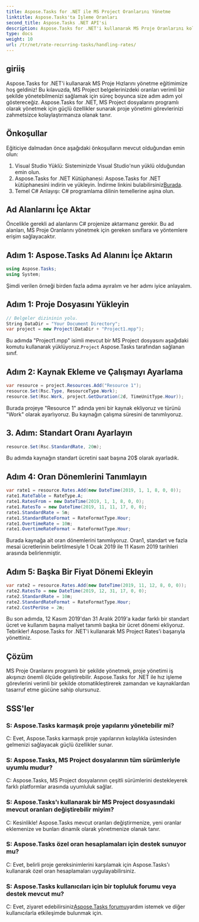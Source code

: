 ```yaml
---
title: Aspose.Tasks for .NET ile MS Project Oranlarını Yönetme
linktitle: Aspose.Tasks'ta İşleme Oranları
second_title: Aspose.Tasks .NET API'si
description: Aspose.Tasks for .NET'i kullanarak MS Proje Oranlarını kolaylıkla yönetme konusunda uzmanlaşın. Daha sorunsuz proje iş akışları için görevleri verimli bir şekilde otomatikleştirin.
type: docs
weight: 10
url: /tr/net/rate-recurring-tasks/handling-rates/
---
```

## giriiş
Aspose.Tasks for .NET'i kullanarak MS Proje Hızlarını yönetme eğitimimize hoş geldiniz! Bu kılavuzda, MS Project belgelerinizdeki oranları verimli bir şekilde yönetebilmenizi sağlamak için süreç boyunca size adım adım yol göstereceğiz. Aspose.Tasks for .NET, MS Project dosyalarını programlı olarak yönetmek için güçlü özellikler sunarak proje yönetimi görevlerinizi zahmetsizce kolaylaştırmanıza olanak tanır.
## Önkoşullar
Eğiticiye dalmadan önce aşağıdaki önkoşulların mevcut olduğundan emin olun:
1. Visual Studio Yüklü: Sisteminizde Visual Studio'nun yüklü olduğundan emin olun.
2.  Aspose.Tasks for .NET Kütüphanesi: Aspose.Tasks for .NET kütüphanesini indirin ve yükleyin. İndirme linkini bulabilirsiniz[Burada](https://releases.aspose.com/tasks/net/).
3. Temel C# Anlayışı: C# programlama dilinin temellerine aşina olun.
## Ad Alanlarını İçe Aktar
Öncelikle gerekli ad alanlarını C# projenize aktarmanız gerekir. Bu ad alanları, MS Proje Oranlarını yönetmek için gereken sınıflara ve yöntemlere erişim sağlayacaktır.
## Adım 1: Aspose.Tasks Ad Alanını İçe Aktarın
```csharp
using Aspose.Tasks;
using System;

```
Şimdi verilen örneği birden fazla adıma ayıralım ve her adımı iyice anlayalım.
## Adım 1: Proje Dosyasını Yükleyin
```csharp
// Belgeler dizininin yolu.
String DataDir = "Your Document Directory";
var project = new Project(DataDir + "Project1.mpp");
```
 Bu adımda "Project1.mpp" isimli mevcut bir MS Project dosyasını aşağıdaki komutu kullanarak yüklüyoruz.`Project` Aspose.Tasks tarafından sağlanan sınıf.
## Adım 2: Kaynak Ekleme ve Çalışmayı Ayarlama
```csharp
var resource = project.Resources.Add("Resource 1");
resource.Set(Rsc.Type, ResourceType.Work);
resource.Set(Rsc.Work, project.GetDuration(2d, TimeUnitType.Hour));
```
Burada projeye "Resource 1" adında yeni bir kaynak ekliyoruz ve türünü "Work" olarak ayarlıyoruz. Bu kaynağın çalışma süresini de tanımlıyoruz.
## 3. Adım: Standart Oranı Ayarlayın
```csharp
resource.Set(Rsc.StandardRate, 20m);
```
Bu adımda kaynağın standart ücretini saat başına 20$ olarak ayarladık.
## Adım 4: Oran Dönemlerini Tanımlayın
```csharp
var rate1 = resource.Rates.Add(new DateTime(2019, 1, 1, 8, 0, 0));
rate1.RateTable = RateType.A;
rate1.RatesFrom = new DateTime(2019, 1, 1, 8, 0, 0);
rate1.RatesTo = new DateTime(2019, 11, 11, 17, 0, 0);
rate1.StandardRate = 5m;
rate1.StandardRateFormat = RateFormatType.Hour;
rate1.OvertimeRate = 10m;
rate1.OvertimeRateFormat = RateFormatType.Hour;
```
Burada kaynağa ait oran dönemlerini tanımlıyoruz. Oran1, standart ve fazla mesai ücretlerinin belirtilmesiyle 1 Ocak 2019 ile 11 Kasım 2019 tarihleri arasında belirlenmiştir.
## Adım 5: Başka Bir Fiyat Dönemi Ekleyin
```csharp
var rate2 = resource.Rates.Add(new DateTime(2019, 11, 12, 8, 0, 0));
rate2.RatesTo = new DateTime(2019, 12, 31, 17, 0, 0);
rate2.StandardRate = 10m;
rate2.StandardRateFormat = RateFormatType.Hour;
rate2.CostPerUse = 2m;
```
Bu son adımda, 12 Kasım 2019'dan 31 Aralık 2019'a kadar farklı bir standart ücret ve kullanım başına maliyet tanımlı başka bir ücret dönemi ekliyoruz.
Tebrikler! Aspose.Tasks for .NET'i kullanarak MS Project Rates'i başarıyla yönettiniz.
## Çözüm
MS Proje Oranlarını programlı bir şekilde yönetmek, proje yönetimi iş akışınızı önemli ölçüde geliştirebilir. Aspose.Tasks for .NET ile hız işleme görevlerini verimli bir şekilde otomatikleştirerek zamandan ve kaynaklardan tasarruf etme gücüne sahip olursunuz.
## SSS'ler
### S: Aspose.Tasks karmaşık proje yapılarını yönetebilir mi?
C: Evet, Aspose.Tasks karmaşık proje yapılarının kolaylıkla üstesinden gelmenizi sağlayacak güçlü özellikler sunar.
### S: Aspose.Tasks, MS Project dosyalarının tüm sürümleriyle uyumlu mudur?
C: Aspose.Tasks, MS Project dosyalarının çeşitli sürümlerini destekleyerek farklı platformlar arasında uyumluluk sağlar.
### S: Aspose.Tasks'ı kullanarak bir MS Project dosyasındaki mevcut oranları değiştirebilir miyim?
C: Kesinlikle! Aspose.Tasks mevcut oranları değiştirmenize, yeni oranlar eklemenize ve bunları dinamik olarak yönetmenize olanak tanır.
### S: Aspose.Tasks özel oran hesaplamaları için destek sunuyor mu?
C: Evet, belirli proje gereksinimlerini karşılamak için Aspose.Tasks'ı kullanarak özel oran hesaplamaları uygulayabilirsiniz.
### S: Aspose.Tasks kullanıcıları için bir topluluk forumu veya destek mevcut mu?
 C: Evet, ziyaret edebilirsiniz[Aspose.Tasks forumu](https://forum.aspose.com/c/tasks/15)yardım istemek ve diğer kullanıcılarla etkileşimde bulunmak için.